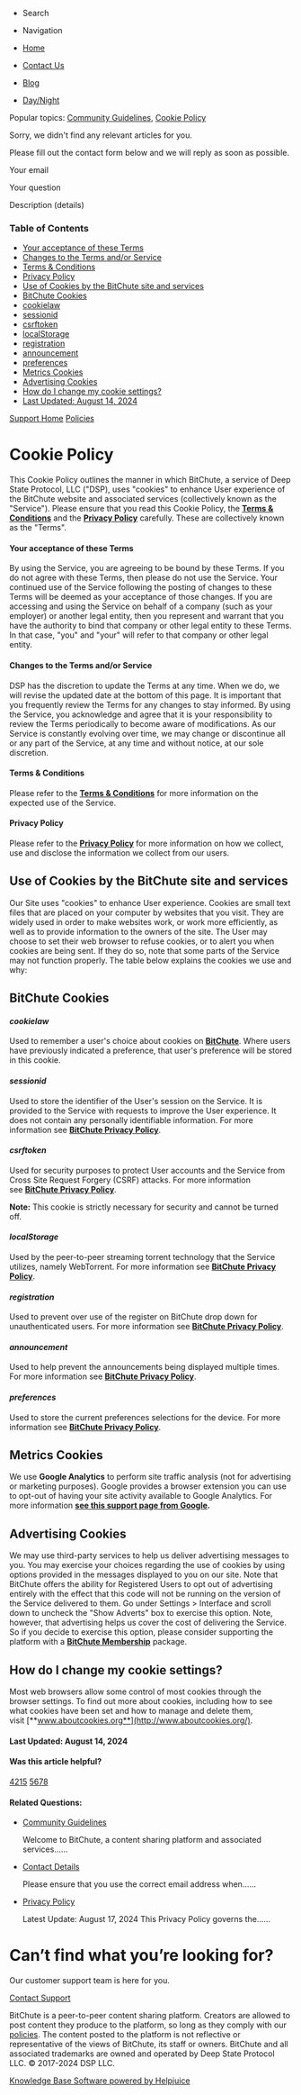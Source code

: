 [](https://www.bitchute.com/)

* Search
* Navigation

* [Home](https://support.bitchute.com/)
* [Contact Us](https://support.bitchute.com/contact-us)
* [Blog](https://support.bitchute.com/blog)
* [Day/Night](#)

Popular topics: [Community Guidelines](https://support.bitchute.com/policy/guidelines), [Cookie Policy](https://support.bitchute.com/policy/cookie)

Sorry, we didn't find any relevant articles for you.

Please fill out the contact form below and we will reply as soon as possible.

Your email 

Your question 

Description (details)

### Table of Contents

* [Your acceptance of these Terms](#your-acceptance-of-these-terms-0)
* [Changes to the Terms and/or Service](#changes-to-the-terms-andor-service-1)
* [Terms & Conditions](#terms-conditions-2)
* [Privacy Policy](#privacy-policy-3)
* [Use of Cookies by the BitChute site and services](#use-of-cookies-by-the-bitchute-site-and-services-4)
* [BitChute Cookies](#bitchute-cookies-5)
* [cookielaw](#cookielaw-6)
* [sessionid](#sessionid-7)
* [csrftoken](#csrftoken-8)
* [localStorage](#localstorage-9)
* [registration](#registration-10)
* [announcement](#announcement-11)
* [preferences](#preferences-12)
* [Metrics Cookies](#metrics-cookies-13)
* [Advertising Cookies](#advertising-cookies-14)
* [How do I change my cookie settings?](#how-do-i-change-my-cookie-settings-15)
* [Last Updated: August 14, 2024](#last-updated-august-14-2024-16)

[Support Home](https://support.bitchute.com/) [Policies](https://support.bitchute.com/policy)

Cookie Policy
=============

This Cookie Policy outlines the manner in which BitChute, a service of Deep State Protocol, LLC ("DSP), uses "cookies" to enhance User experience of the BitChute website and associated services (collectively known as the "Service"). Please ensure that you read this Cookie Policy, the [**Terms & Conditions**](https://support.bitchute.com/policy/terms) and the [**Privacy Policy**](https://support.bitchute.com/policy/privacy) carefully. These are collectively known as the "Terms".

#### Your acceptance of these Terms

By using the Service, you are agreeing to be bound by these Terms. If you do not agree with these Terms, then please do not use the Service. Your continued use of the Service following the posting of changes to these Terms will be deemed as your acceptance of those changes. If you are accessing and using the Service on behalf of a company (such as your employer) or another legal entity, then you represent and warrant that you have the authority to bind that company or other legal entity to these Terms. In that case, "you" and "your" will refer to that company or other legal entity.

#### Changes to the Terms and/or Service

DSP has the discretion to update the Terms at any time. When we do, we will revise the updated date at the bottom of this page. It is important that you frequently review the Terms for any changes to stay informed. By using the Service, you acknowledge and agree that it is your responsibility to review the Terms periodically to become aware of modifications. As our Service is constantly evolving over time, we may change or discontinue all or any part of the Service, at any time and without notice, at our sole discretion.

#### Terms & Conditions

Please refer to the [**Terms & Conditions**](https://support.bitchute.com/policy/terms) for more information on the expected use of the Service.

#### Privacy Policy

Please refer to the [**Privacy Policy**](https://support.bitchute.com/policy/privacy) for more information on how we collect, use and disclose the information we collect from our users.

Use of Cookies by the BitChute site and services
------------------------------------------------

Our Site uses "cookies" to enhance User experience. Cookies are small text files that are placed on your computer by websites that you visit. They are widely used in order to make websites work, or work more efficiently, as well as to provide information to the owners of the site. The User may choose to set their web browser to refuse cookies, or to alert you when cookies are being sent. If they do so, note that some parts of the Service may not function properly. The table below explains the cookies we use and why:

BitChute Cookies
----------------

#### _cookielaw_

Used to remember a user's choice about cookies on [**BitChute**](https://bitchute.com/). Where users have previously indicated a preference, that user's preference will be stored in this cookie. 

#### _sessionid_

Used to store the identifier of the User's session on the Service. It is provided to the Service with requests to improve the User experience. It does not contain any personally identifiable information. For more information see [**BitChute Privacy Policy**](https://support.bitchute.com/policy/privacy).

#### _csrftoken_

Used for security purposes to protect User accounts and the Service from Cross Site Request Forgery (CSRF) attacks. For more information see [**BitChute Privacy Policy**](https://support.bitchute.com/policy/privacy).

**Note:** This cookie is strictly necessary for security and cannot be turned off.

#### _localStorage_

Used by the peer-to-peer streaming torrent technology that the Service utilizes, namely WebTorrent. For more information see [**BitChute Privacy Policy**](https://support.bitchute.com/policy/privacy).

#### _registration_

Used to prevent over use of the register on BitChute drop down for unauthenticated users. For more information see [**BitChute Privacy Policy**](https://support.bitchute.com/policy/privacy).

#### _announcement_

Used to help prevent the announcements being displayed multiple times. For more information see [**BitChute Privacy Policy**](https://support.bitchute.com/policy/privacy).

#### _preferences_

Used to store the current preferences selections for the device. For more information see [**BitChute Privacy Policy**](https://support.bitchute.com/policy/privacy).

Metrics Cookies
---------------

We use **Google Analytics** to perform site traffic analysis (not for advertising or marketing purposes). Google provides a browser extension you can use to opt-out of having your site activity available to Google Analytics. For more information [**see this support page from Google**](https://support.google.com/analytics/answer/181881?hl=en)**.**

Advertising Cookies
-------------------

We may use third-party services to help us deliver advertising messages to you. You may exercise your choices regarding the use of cookies by using options provided in the messages displayed to you on our site. Note that BitChute offers the ability for Registered Users to opt out of advertising entirely with the effect that this code will not be running on the version of the Service delivered to them. Go under Settings > Interface and scroll down to uncheck the "Show Adverts" box to exercise this option. Note, however, that advertising helps us cover the cost of delivering the Service. So if you decide to exercise this option, please consider supporting the platform with a [**BitChute Membership**](https://www.bitchute.com/membership/) package.

How do I change my cookie settings?
-----------------------------------

Most web browsers allow some control of most cookies through the browser settings. To find out more about cookies, including how to see what cookies have been set and how to manage and delete them, visit [**www.aboutcookies.org**](http://www.aboutcookies.org/).

#### Last Updated: August 14, 2024

#### Was this article helpful?

[4215](#) [5678](#)

#### Related Questions:

* [Community Guidelines](https://support.bitchute.com/policy/guidelines)
    
    Welcome to BitChute, a content sharing platform and associated services...…
    
* [Contact Details](https://support.bitchute.com/policy/contact)
    
    Please ensure that you use the correct email address when...…
    
* [Privacy Policy](https://support.bitchute.com/policy/privacy)
    
    Latest Update: August 17, 2024 This Privacy Policy governs the...…
    

Can’t find what you’re looking for?
===================================

Our customer support team is here for you.

[Contact Support](https://support.bitchute.com/contact-us?contact_query=Please%20enter%20your%20question)

BitChute is a peer-to-peer content sharing platform. Creators are allowed to post content they produce to the platform, so long as they comply with our [policies](https://support.bitchute.com/policy). The content posted to the platform is not reflective or representative of the views of BitChute, its staff or owners. BitChute and all associated trademarks are owned and operated by Deep State Protocol LLC. © 2017-2024 DSP LLC.

  

[Knowledge Base Software powered by Helpjuice](https://helpjuice.com/?utm_campaign=customer_kb)